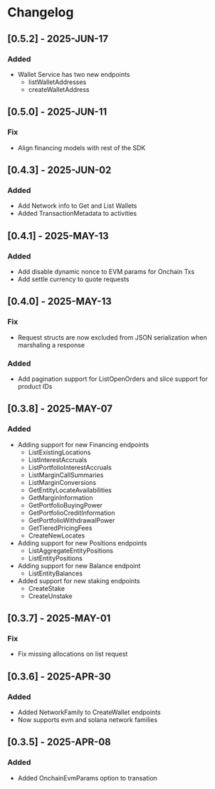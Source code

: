# Changelog

## [0.5.2] - 2025-JUN-17

### Added

- Wallet Service has two new endpoints
  - listWalletAddresses
  - createWalletAddress

## [0.5.0] - 2025-JUN-11

### Fix

- Align financing models with rest of the SDK

## [0.4.3] - 2025-JUN-02

### Added

- Add Network info to Get and List Wallets
- Added TransactionMetadata to activities


## [0.4.1] - 2025-MAY-13

### Added

- Add disable dynamic nonce to EVM params for Onchain Txs
- Add settle currency to quote requests

## [0.4.0] - 2025-MAY-13

### Fix

- Request structs are now excluded from JSON serialization when marshaling a response

### Added

- Add pagination support for ListOpenOrders and slice support for product IDs

## [0.3.8] - 2025-MAY-07

### Added

- Adding support for new Financing endpoints
  - ListExistingLocations
  - ListInterestAccruals
  - ListPortfolioInterestAccruals
  - ListMarginCallSummaries
  - ListMarginConversions
  - GetEntityLocateAvailabilities
  - GetMarginInformation
  - GetPortfolioBuyingPower
  - GetPortfolioCreditInformation
  - GetPortfolioWithdrawalPower
  - GetTieredPricingFees
  - CreateNewLocates
- Adding support for new Positions endpoints
  - ListAggregateEntityPositions
  - ListEntityPositions
- Adding support for new Balance endpoint
  - ListEntityBalances
- Added support for new staking endpoints
  - CreateStake
  - CreateUnstake

## [0.3.7] - 2025-MAY-01

### Fix

- Fix missing allocations on list request

## [0.3.6] - 2025-APR-30

### Added

- Added NetworkFamily to CreateWallet endpoints
- Now supports evm and solana network families

## [0.3.5] - 2025-APR-08

### Added

- Added OnchainEvmParams option to transation
